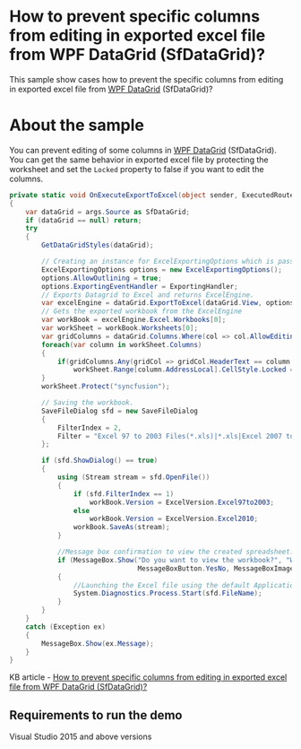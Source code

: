 # How to prevent specific columns from editing in exported excel file from WPF DataGrid (SfDataGrid)?

This sample show cases how to prevent the specific columns from editing in exported excel file from [WPF DataGrid](https://www.syncfusion.com/wpf-ui-controls/datagrid) (SfDataGrid)?

# About the sample

You can prevent editing of some columns in [WPF DataGrid](https://www.syncfusion.com/wpf-ui-controls/datagrid) (SfDataGrid). You can get the same behavior in exported excel file by protecting the worksheet and set the `Locked` property to false if you want to edit the columns.

```c#
private static void OnExecuteExportToExcel(object sender, ExecutedRoutedEventArgs args)
{
    var dataGrid = args.Source as SfDataGrid;
    if (dataGrid == null) return;
    try
    {
        GetDataGridStyles(dataGrid);

        // Creating an instance for ExcelExportingOptions which is passed as a parameter to the ExportToExcel method.
        ExcelExportingOptions options = new ExcelExportingOptions();
        options.AllowOutlining = true;
        options.ExportingEventHandler = ExportingHandler;
        // Exports Datagrid to Excel and returns ExcelEngine.
        var excelEngine = dataGrid.ExportToExcel(dataGrid.View, options);
        // Gets the exported workbook from the ExcelEngine
        var workBook = excelEngine.Excel.Workbooks[0];
        var workSheet = workBook.Worksheets[0];
        var gridColumns = dataGrid.Columns.Where(col => col.AllowEditing).ToList();
        foreach(var column in workSheet.Columns)
        {
            if(gridColumns.Any(gridCol => gridCol.HeaderText == column.DisplayText))
                workSheet.Range[column.AddressLocal].CellStyle.Locked = false;
        }
        workSheet.Protect("syncfusion");

        // Saving the workbook.
        SaveFileDialog sfd = new SaveFileDialog
        {
            FilterIndex = 2,
            Filter = "Excel 97 to 2003 Files(*.xls)|*.xls|Excel 2007 to 2010 Files(*.xlsx)|*.xlsx"
        };

        if (sfd.ShowDialog() == true)
        {
            using (Stream stream = sfd.OpenFile())
            {
                if (sfd.FilterIndex == 1)
                    workBook.Version = ExcelVersion.Excel97to2003;
                else
                    workBook.Version = ExcelVersion.Excel2010;
                workBook.SaveAs(stream);
            }

            //Message box confirmation to view the created spreadsheet.
            if (MessageBox.Show("Do you want to view the workbook?", "Workbook has been created",
                                MessageBoxButton.YesNo, MessageBoxImage.Information) == MessageBoxResult.Yes)
            {
                //Launching the Excel file using the default Application.[MS Excel Or Free ExcelViewer]
                System.Diagnostics.Process.Start(sfd.FileName);
            }
        }
    }
    catch (Exception ex)
    {
        MessageBox.Show(ex.Message);
    }
}
```

KB article - [How to prevent specific columns from editing in exported excel file from WPF DataGrid (SfDataGrid)?](https://www.syncfusion.com/kb/11904/how-to-prevent-specific-columns-from-editing-in-exported-excel-file-from-wpf-datagrid)

## Requirements to run the demo
 Visual Studio 2015 and above versions
